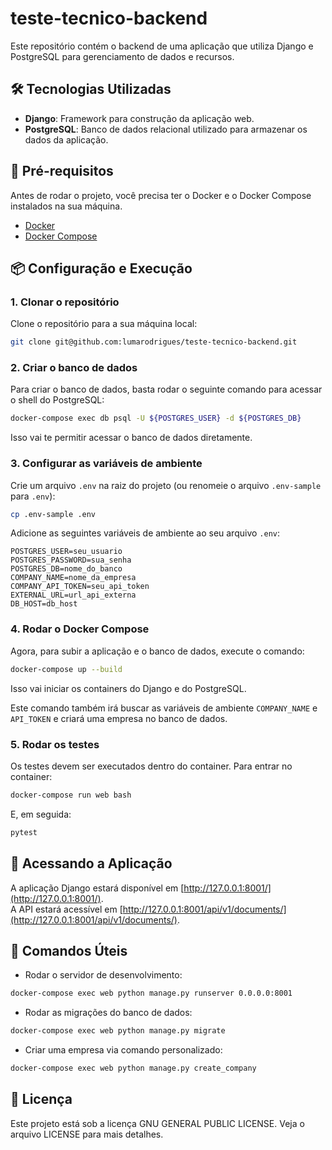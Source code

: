 
# teste-tecnico-backend

Este repositório contém o backend de uma aplicação que utiliza Django e PostgreSQL para gerenciamento de dados e recursos.

## 🛠️ Tecnologias Utilizadas
- **Django**: Framework para construção da aplicação web.
- **PostgreSQL**: Banco de dados relacional utilizado para armazenar os dados da aplicação.

## 🔧 Pré-requisitos

Antes de rodar o projeto, você precisa ter o Docker e o Docker Compose instalados na sua máquina.

- [Docker](https://docs.docker.com/get-docker/)
- [Docker Compose](https://docs.docker.com/compose/install/)

## 📦 Configuração e Execução

### 1. Clonar o repositório
Clone o repositório para a sua máquina local:

```bash
git clone git@github.com:lumarodrigues/teste-tecnico-backend.git
```

### 2. Criar o banco de dados
Para criar o banco de dados, basta rodar o seguinte comando para acessar o shell do PostgreSQL:

```bash
docker-compose exec db psql -U ${POSTGRES_USER} -d ${POSTGRES_DB}
```

Isso vai te permitir acessar o banco de dados diretamente.

### 3. Configurar as variáveis de ambiente
Crie um arquivo `.env` na raiz do projeto (ou renomeie o arquivo `.env-sample` para `.env`):

```bash
cp .env-sample .env
```

Adicione as seguintes variáveis de ambiente ao seu arquivo `.env`:

```env
POSTGRES_USER=seu_usuario
POSTGRES_PASSWORD=sua_senha
POSTGRES_DB=nome_do_banco
COMPANY_NAME=nome_da_empresa
COMPANY_API_TOKEN=seu_api_token
EXTERNAL_URL=url_api_externa
DB_HOST=db_host
```

### 4. Rodar o Docker Compose

Agora, para subir a aplicação e o banco de dados, execute o comando:

```bash
docker-compose up --build
```

Isso vai iniciar os containers do Django e do PostgreSQL.

Este comando também irá buscar as variáveis de ambiente `COMPANY_NAME` e `API_TOKEN` e criará uma empresa no banco de dados.


### 5. Rodar os testes

Os testes devem ser executados dentro do container. Para entrar no container:

```bash
docker-compose run web bash
```

E, em seguida:

```bash
pytest
```

## 🚀 Acessando a Aplicação
A aplicação Django estará disponível em [http://127.0.0.1:8001/](http://127.0.0.1:8001/).  
A API estará acessível em [http://127.0.0.1:8001/api/v1/documents/](http://127.0.0.1:8001/api/v1/documents/).

## 🔧 Comandos Úteis

- Rodar o servidor de desenvolvimento:

```bash
docker-compose exec web python manage.py runserver 0.0.0.0:8001
```

- Rodar as migrações do banco de dados:

```bash
docker-compose exec web python manage.py migrate
```

- Criar uma empresa via comando personalizado:

```bash
docker-compose exec web python manage.py create_company
```

## 📄 Licença
Este projeto está sob a licença GNU GENERAL PUBLIC LICENSE. Veja o arquivo LICENSE para mais detalhes.
